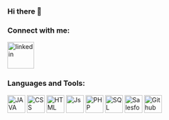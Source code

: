 ### Hi there 👋

<!--
**Bloublu/Bloublu** is a ✨ _special_ ✨ repository because its `README.md` (this file) appears on your GitHub profile.

Here are some ideas to get you started:

- 🔭 I’m currently working on ...
- 🌱 I’m currently learning ...
- 👯 I’m looking to collaborate on ...
- 🤔 I’m looking for help with ...
- 💬 Ask me about ...
- 📫 How to reach me: ...
- 😄 Pronouns: ...
- ⚡ Fun fact: ...
-->

### Connect with me:
   <a href= "https://www.linkedin.com/in/bastien-bénariac" target="_blank"> 
      <img width="60"
         alt="linkedin"
         src="https://cdn.jsdelivr.net/gh/devicons/devicon/icons/linkedin/linkedin-original.svg"/>
   </a>
   

### Languages and Tools:
<div>
   <img alt="JAVA" width="40px"  src="https://cdn.jsdelivr.net/gh/devicons/devicon/icons/java/java-original.svg"/>

   <img alt="CSS" width="40px" src="https://cdn.jsdelivr.net/gh/devicons/devicon/icons/css3/css3-original-wordmark.svg"/>

   <img alt="HTML" width="40px" src="https://cdn.jsdelivr.net/gh/devicons/devicon/icons/html5/html5-original-wordmark.svg"/>

   <img alt="Js" width="40px" src="https://cdn.jsdelivr.net/gh/devicons/devicon/icons/javascript/javascript-original.svg"/>

   <img alt="PHP" width="40px" src="https://cdn.jsdelivr.net/gh/devicons/devicon/icons/php/php-original.svg"/>

   <img alt="SQL" width="40px" src="https://cdn.jsdelivr.net/gh/devicons/devicon/icons/microsoftsqlserver/microsoftsqlserver-plain-wordmark.svg"/>

   <img alt="Salesforce" width="40px" src="https://cdn.jsdelivr.net/gh/devicons/devicon/icons/salesforce/salesforce-original.svg"/>

   <img alt="Github" width="40px" src="https://cdn.jsdelivr.net/gh/devicons/devicon/icons/github/github-original.svg"/>
</div>